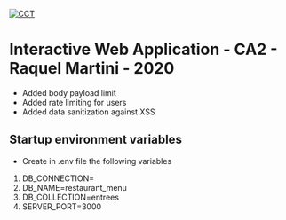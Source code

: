 [![CCT](https://www.cct.ie/wp-content/themes/hdcct/img/atoms/logo.jpg)](http://cct.ie)

# Interactive Web Application - CA2 -  Raquel Martini - 2020
* Added body payload limit
* Added rate limiting for users
* Added data sanitization against XSS

## Startup environment variables
* Create in .env file the following variables
1. DB_CONNECTION=<link>
2. DB_NAME=restaurant_menu
3. DB_COLLECTION=entrees
4. SERVER_PORT=3000

